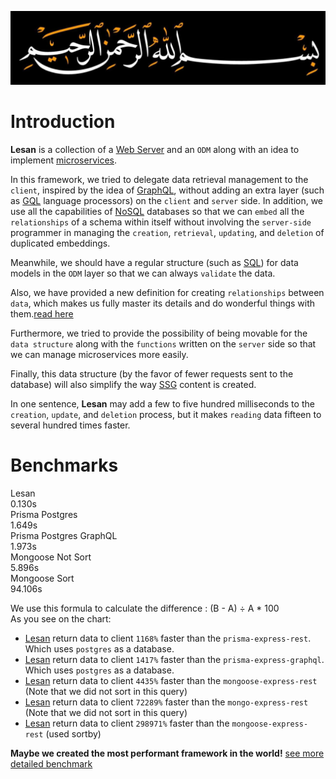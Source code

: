 ![Besmellah Allah Alrahman Alrahim](./img/besmelah.jpg)

# Introduction
**Lesan** is a collection of a [Web Server](https://developer.mozilla.org/en-US/docs/Learn/Common_questions/What_is_a_web_server) and an `ODM` along with an idea to implement [microservices](https://www.ibm.com/cloud/learn/microservices).

In this framework, we tried to delegate data retrieval management to the `client`, inspired by the idea of [​​GraphQL](https://graphql.org/), without adding an extra layer (such as [GQL](https://en.wikipedia.org/wiki/Graph_Query_Language) language processors) on the `client` and `server` side. In addition, we use all the capabilities of [NoSQL](https://en.wikipedia.org/wiki/NoSQL) databases so that we can `embed` all the `relationships` of a schema within itself without involving the `server-side` programmer in managing the `creation`, `retrieval`, `updating`, and `deletion` of duplicated embeddings.

Meanwhile, we should have a regular structure (such as [SQL](https://en.wikipedia.org/wiki/SQL)) for data models in the `ODM` layer so that we can always `validate` the data.

Also, we have provided a new definition for creating `relationships` between `data`, which makes us fully master its details and do wonderful things with them.[read here](./what_is_the_relationship.md)

Furthermore, we tried to provide the possibility of being movable for the `data structure` along with the `functions` written on the `server` side so that we can manage microservices more easily.

Finally, this data structure (by the favor of fewer requests sent to the database) will also simplify the way [SSG](https://en.wikipedia.org/wiki/Static_site_generator) content is created.

In one sentence, **Lesan** may add a few to five hundred milliseconds to the `creation`, `update`, and `deletion` process, but it makes `reading` data fifteen to several hundred times faster.

# Benchmarks

<div class="animation-container">
  <section class="animation-item lesan">
    <span class="title">Lesan</span>
    <div class="details">
      <span class="chart"></span>
      <span class="time">0.130s</span>
    </div>
  </section>
  <section class="animation-item prisma-postgres">
    <span class="title">Prisma Postgres</span>
    <div class="details">
      <span class="chart"></span>
      <span class="time">1.649s</span>
    </div>
  </section>
  <section class="animation-item prisma-postgres-graphql">
    <span class="title">Prisma Postgres GraphQL</span>
    <div class="details">
      <span class="chart"></span>
      <span class="time">1.973s</span>
    </div>
  </section>
  <section class="animation-item mongoose-no-sort">
    <span class="title">Mongoose Not Sort</span>
    <div class="details">
      <span class="chart"></span>
      <span class="time">5.896s</span>
    </div>
  </section>
  <section class="animation-item mongoose-sort">
    <span class="title">Mongoose Sort</span>
    <div class="details">
      <span class="line"></span>
      <span class="chart"></span>
      <span class="time">94.106s</span>
    </div>
  </section>
</div>

 
 We use this formula to calculate the difference : (B - A) ÷ A * 100  
 As you see on the chart:
 - [Lesan](https://github.com/MiaadTeam/lesan) return data to client `1168%` faster than the `prisma-express-rest`. Which uses `postgres` as a database.
 - [Lesan](https://github.com/MiaadTeam/lesan) return data to client `1417%` faster than the `prisma-express-graphql`. Which uses `postgres` as a database.
 - [Lesan](https://github.com/MiaadTeam/lesan) return data to client `4435%` faster than the `mongoose-express-rest` (Note that we did not sort in this query)
 - [Lesan](https://github.com/MiaadTeam/lesan) return data to client `72289%` faster than the `mongo-express-rest` (Note that we did not sort in this query)
 - [Lesan](https://github.com/MiaadTeam/lesan) return data to client `298971%` faster than the `mongoose-express-rest` (used sortby)

**Maybe we created the most performant framework in the world!** [see more detailed benchmark](https://github.com/MiaadTeam/benchmark)
